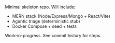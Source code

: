 Minimal skeleton repo. Will include:
- MERN stack (Node/Express/Mongo + React/Vite)
- Agentic triage (deterministic stub)
- Docker Compose + seed + tests

Work-in-progress. See commit history for steps.